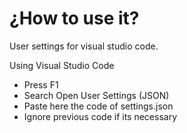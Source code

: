 # ¿How to use it?
User settings for visual studio code.

Using Visual Studio Code
- Press F1 
- Search Open User Settings (JSON)
- Paste here the code of settings.json
- Ignore previous code if its necessary 
